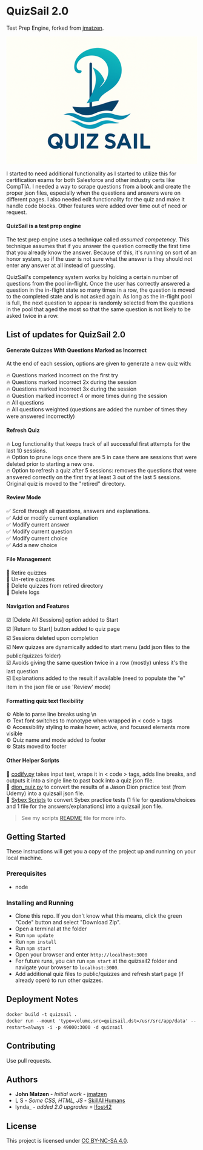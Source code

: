 # QuizSail 2.0
Test Prep Engine, forked from [jmatzen](https://github.com/jmatzen/quizsail). 

![logo](./logo.png)

I started to need additional functionality as I started to utilize this for certification exams for both Salesforce and other industry certs like CompTIA. I needed a way to scrape questions from a book and create the proper json files, especially when the questions and answers were on different pages. I also needed edit functionality for the quiz and make it handle code blocks. Other features were added over time out of need or request. 

#### QuizSail is a test prep engine
The test prep engine uses a technique called *assumed competency*.  This technique assumes that if you answer the question correctly the first time that you already know the answer. Because of this, it's running on sort of an honor system, so if the user is not sure what the answer is they should not enter any answer at all instead of guessing.

QuizSail's competency system works by holding a certain number of questions from the pool in-flight.  Once the user has correctly answered a question in the in-flight state so many times in a row, the question is moved to the completed state and is not asked again.  As long as the in-flight pool is full, the next question to appear is randomly selected from the questions in the pool that aged the most so that the same question is not likely to be asked twice in a row.

## List of updates for QuizSail 2.0

#### Generate Quizzes With Questions Marked as Incorrect
At the end of each session, options are given to generate a new quiz with:  

🔥 Questions marked incorrect on the first try  
🔥 Questions marked incorrect 2x during the session  
🔥 Questions marked incorrect 3x during the session  
🔥 Question marked incorrect 4 or more times during the session  
🔥 All questions  
🔥 All questions weighted (questions are added the number of times they were answered incorrectly)  

#### Refresh Quiz
🔥 Log functionality that keeps track of all successful first attempts for the last 10 sessions.  
🔥 Option to prune logs once there are 5 in case there are sessions that were deleted prior to starting a new one.  
🔥 Option to refresh a quiz after 5 sessions: removes the questions that were answered correctly on the first try at least 3 out of the last 5 sessions. Original quiz is moved to the "retired" directory.  

#### Review Mode
✅ Scroll through all questions, answers and explanations.  
✅ Add or modify current explanation  
✅ Modify current answer  
✅ Modify current question  
✅ Modify current choice  
✅ Add a new choice  

#### File Management
📁 Retire quizzes  
📁 Un-retire quizzes  
📁 Delete quizzes from retired directory  
📁 Delete logs  

#### Navigation and Features
☑️ [Delete All Sessions] option added to Start  
☑️ [Return to Start] button added to quiz page  
☑️ Sessions deleted upon completion  
☑️ New quizzes are dynamically added to start menu (add json files to the public/quizzes folder)  
☑️ Avoids giving the same question twice in a row (mostly) unless it's the last question  
☑️ Explanations added to the result if available (need to populate the "e" item in the json file or use 'Review' mode)  

#### Formatting quiz text flexibility
⚙️ Able to parse line breaks using \n  
⚙️ Text font switches to monotype when wrapped in < code > tags  
⚙️ Accessibility styling to make hover, active, and focused elements more visible  
⚙️ Quiz name and mode added to footer  
⚙️ Stats moved to footer  

#### Other Helper Scripts
📃 [codify.py](scripts/quiz_generators/) takes input text, wraps it in < code > tags, adds line breaks, and outputs it into a single line to past back into a quiz json file.  
📃 [dion_quiz.py](scripts/quiz_generators/) to convert the results of a Jason Dion practice test (from Udemy) into a quizsail json file.  
📃 [Sybex Scripts](scripts/quiz_generators) to convert Sybex practice tests (1 file for questions/choices and 1 file for the answers/explanations) into a quizsail json file.  
> See my scripts [README](scripts/README.md) file for more info.  

## Getting Started
These instructions will get you a copy of the project up and running on your local machine.

### Prerequisites
* node

### Installing and Running
* Clone this repo. If you don't know what this means, click the green "Code" button and select "Download Zip".
* Open a terminal at the folder
* Run `npm update`
* Run `npm install`
* Run `npm start`
* Open your browser and enter `http://localhost:3000`
* For future runs, you can run `npm start` at the quizsail2 folder and navigate your browser to `localhost:3000`.  
* Add additional quiz files to public/quizzes and refresh start page (if already open) to run other quizzes.

## Deployment Notes
`docker build -t quizsail .`  
`docker run --mount 'type=volume,src=quizsail,dst=/usr/src/app/data' --restart=always -i -p 49000:3000 -d quizsail`

## Contributing
Use pull requests.

## Authors
* **John Matzen** - *Initial work* - [jmatzen](https://github.com/jmatzen)
* L S - *Some CSS, HTML, JS* - [SkillAllHumans](https://github.com/SkillAllHumans)
* lynda_ - *added 2.0 upgrades* = [lfost42](https://github.com/lfost42)

## License
This project is licensed under [CC BY-NC-SA 4.0](https://creativecommons.org/licenses/by-nc-sa/4.0/).
